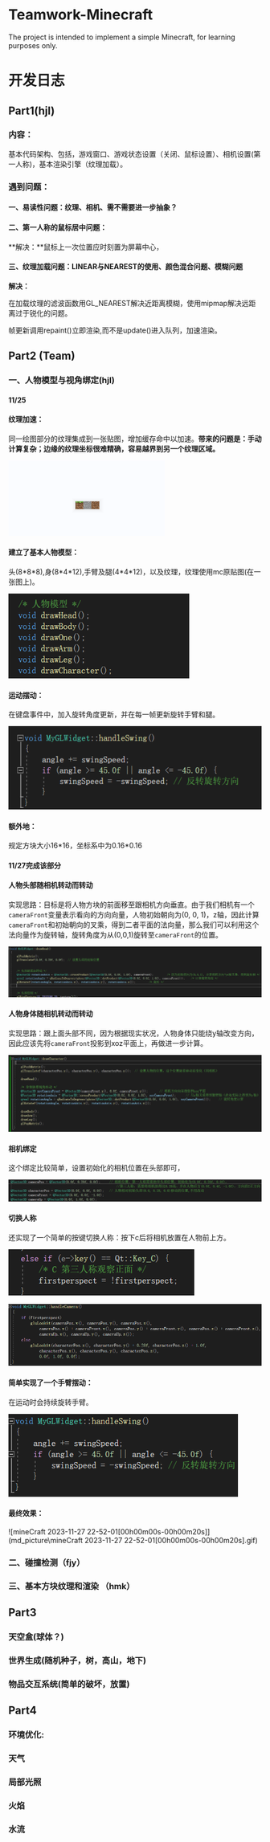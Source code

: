 # Teamwork-Minecraft

The project is intended to implement a simple Minecraft, for learning purposes only.



# 开发日志

## Part1(hjl)

### 内容：

基本代码架构、包括，游戏窗口、游戏状态设置（关闭、鼠标设置）、相机设置(第一人称)，基本渲染引擎（纹理加载）。



### 遇到问题：

#### 一、易读性问题：纹理、相机、需不需要进一步抽象？



#### 二、第一人称的鼠标居中问题：

**解决：**鼠标上一次位置应时刻置为屏幕中心，



#### 三、纹理加载问题：LINEAR与NEAREST的使用、颜色混合问题、模糊问题

**解决：**

在加载纹理的滤波函数用GL_NEAREST解决近距离模糊，使用mipmap解决远距离过于锐化的问题。

帧更新调用repaint()立即渲染,而不是update()进入队列，加速渲染。



## Part2 (Team)

### 一、人物模型与视角绑定(hjl)

#### **11/25**

#### **纹理加速：**

同一绘图部分的纹理集成到一张贴图，增加缓存命中以加速。**带来的问题是：手动计算复杂；边缘的纹理坐标很难精确，容易越界到另一个纹理区域。**

![image-20231127213512289](md_picture\image-20231127213512289.png)

#### **建立了基本人物模型：**

头(8*8\*8),身(8\*4\*12),手臂及腿(4\*4\*12)，以及纹理，纹理使用mc原贴图(在一张图上)。

![image-20231127213438656](md_picture\image-20231127213438656.png)

#### **运动摆动：**

在键盘事件中，加入旋转角度更新，并在每一帧更新旋转手臂和腿。

![image-20231127213606666](md_picture\image-20231127213606666.png)

#### 额外地：

规定方块大小16\*16，坐标系中为0.16\*0.16

#### 11/27完成该部分

#### 人物头部随相机转动而转动

实现思路：目标是将人物方块的前面移至跟相机方向垂直。由于我们相机有一个`cameraFront`变量表示看向的方向向量，人物初始朝向为(0, 0, 1)，z轴，因此计算`cameraFront`和初始朝向的叉乘，得到二者平面的法向量，那么我们可以利用这个法向量作为旋转轴，旋转角度为从(0,0,1)旋转至`cameraFront`的位置。

![image-20231127221434366](md_picture\image-20231127221434366.png)

#### 人物身体随相机转动而转动

实现思路：跟上面头部不同，因为根据现实状况，人物身体只能绕y轴改变方向，因此应该先将`cameraFront`投影到xoz平面上，再做进一步计算。

![image-20231127221759559](md_picture\image-20231127221759559.png)

#### 相机绑定

这个绑定比较简单，设置初始化的相机位置在头部即可，

![image-20231127223104291](md_picture\image-20231127223104291.png)

#### 切换人称

还实现了一个简单的按键切换人称：按下c后将相机放置在人物前上方。

![image-20231127224236507](md_picture\image-20231127224236507.png)

![image-20231127224322360](md_picture\image-20231127224322360.png)



#### 简单实现了一个手臂摆动：

在运动时会持续旋转手臂。

![image-20231127224513279](md_picture\image-20231127224513279.png)



#### 最终效果：

![mineCraft 2023-11-27 22-52-01[00h00m00s-00h00m20s]](md_picture\mineCraft 2023-11-27 22-52-01[00h00m00s-00h00m20s].gif)



### 二、碰撞检测（fjy）



### 三、基本方块纹理和渲染 （hmk）



## Part3

### 天空盒(球体？)

### 世界生成(随机种子，树，高山，地下)

### 物品交互系统(简单的破坏，放置)



##  Part4

### 环境优化:

### 天气

### 局部光照

### 火焰

### 水流































